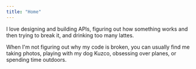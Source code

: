 ```yaml
---
title: "Home"
---
```

I love designing and building APIs, figuring out how something works and then trying to break it, and drinking too many lattes.  

When I'm not figuring out why my code is broken, you can usually find me taking photos, playing with my dog Kuzco, obsessing over planes, or spending time outdoors.